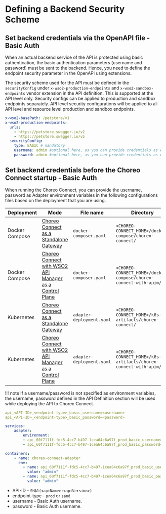 # Defining a Backend Security Scheme

## Set backend credentials via the OpenAPI file - Basic Auth

When an actual backend service of the API is protected using basic authentication, the basic authentication parameters (username and password) must be sent to the backend. 
Hence, you need to define the endpoint security parameter in the OpenAPI using extensions.

The security scheme used for the API must be defined in the `securityConfig` under `x-wso2-production-endpoints` and `x-wso2-sandbox-endpoints` vendor extension in the API definition.
This is supported at the API level only. 
Security configs can be applied to production and sandbox endpoints separately. 
API level security configurations will be applied to all API level and resource level production and sandbox endpoints.

```yaml
x-wso2-basePath: /petstore/v1
x-wso2-production-endpoints: 
  urls:
    - https://petstore.swagger.io/v2
    - https://petstore.swagger.io/v5
  securityConfig:
    type: BASIC # mandatory
    username: admin #optional here, as you can provide credentials as environment variables
    password: admin #optional here, as you can provide credentials as environment variables
```

## Set backend credentials before the Choreo Connect startup - Basic Auth

When running the Choreo Connect, you can provide the username, password as Adapter environment variables in the following configurations files based on the deployment that you are using.

| **Deployment** | **Mode**| **File name** | **Directory** |
|----------------|---------|---------------|---------------|
| Docker Compose |[Choreo Connect as a Standalone Gateway]({{base_path}}/deploy-and-publish/deploy-on-gateway/choreo-connect/concepts/as-a-standalone-gateway/)| `docker-composer.yaml` | `<CHOREO-CONNECT_HOME>/docker-compose/choreo-connect/` |
| Docker Compose |[Choreo Connect with WSO2 API Manager as a Control Plane]({{base_path}}/deploy-and-publish/deploy-on-gateway/choreo-connect/concepts/apim-as-control-plane/) | `docker-composer.yaml` | `<CHOREO-CONNECT_HOME>/docker-compose/choreo-connect-with-apim/` |
| Kubernetes |[Choreo Connect as a Standalone Gateway]({{base_path}}/deploy-and-publish/deploy-on-gateway/choreo-connect/concepts/as-a-standalone-gateway/)| `adapter-deployment.yaml` | `<CHOREO-CONNECT_HOME>/k8s-artifacts/choreo-connect/` |
| Kubernetes |[Choreo Connect with WSO2 API Manager as a Control Plane]({{base_path}}/deploy-and-publish/deploy-on-gateway/choreo-connect/concepts/apim-as-control-plane/)| `adapter-deployment.yaml` | `<CHOREO-CONNECT_HOME>/k8s-artifacts/choreo-connect-with-apim/` |


!!! note 
    If a username/password is not specified as environment variables, the username, password defined in the API Definition section will be used while deploying the API to Choreo Connect.

```yaml tab="Format"
api_<API-ID>_<endpoint-type>_basic_username=<username>
api_<API-ID>_<endpoint-type>_basic_password=<password>
```

``` yaml tab="Docker Example"
services:
    adapter:
        environment:
        - api_60f7111f-fdc5-4cc7-b497-1cea64c6a97f_prod_basic_username="admin"
        - api_60f7111f-fdc5-4cc7-b497-1cea64c6a97f_prod_basic_password="admin"
```

``` yaml tab="Kubernetes Example"
containers:
    - name: choreo-connect-adapter
      env:
        - name: api_60f7111f-fdc5-4cc7-b497-1cea64c6a97f_prod_basic_username
          value: "admin"
        - name: api_60f7111f-fdc5-4cc7-b497-1cea64c6a97f_prod_basic_password
          value: "admin"

```

- API-ID - `SHA1(<apiName>:<apiVersion>)`
- endpoint-type - `prod` or `sand`.
- username - Basic Auth username.
- password - Basic Auth username.
